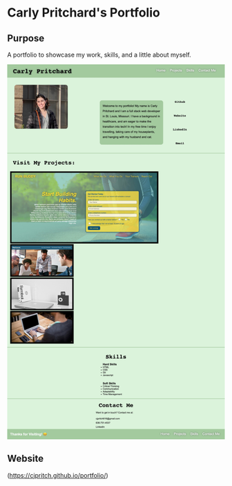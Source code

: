 # Carly Pritchard's Portfolio

## Purpose
A portfolio to showcase my work, skills, and a little about myself. 

![image](./assets/images/screenshot.png)

## Website
(https://cjpritch.github.io/portfolio/)